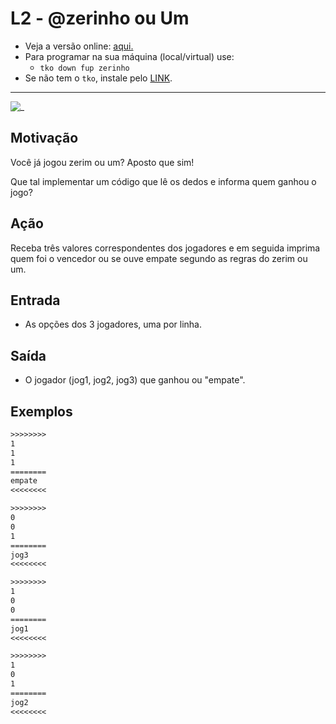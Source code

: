 # L2 - @zerinho ou Um

- Veja a versão online: [aqui.](https://github.com/qxcodefup/arcade/blob/master/base/zerinho/Readme.md)
- Para programar na sua máquina (local/virtual) use:
  - `tko down fup zerinho`
- Se não tem o `tko`, instale pelo [LINK](https://github.com/senapk/tko#tko).

---

![_](https://raw.githubusercontent.com/qxcodefup/arcade/master/base/zerinho/cover.jpg)

## Motivação

Você já jogou zerim ou um? Aposto que sim!

Que tal implementar um código que lê os dedos e informa quem ganhou o jogo?

## Ação

Receba três valores correspondentes dos jogadores e em seguida imprima quem foi o vencedor ou se ouve empate segundo as regras do zerim ou um.

## Entrada

* As opções dos 3 jogadores, uma por linha.

## Saída

* O jogador (jog1, jog2, jog3) que ganhou ou "empate".

## Exemplos

``` txt
>>>>>>>>
1
1
1
========
empate
<<<<<<<<

>>>>>>>>
0
0
1
========
jog3
<<<<<<<<

>>>>>>>>
1
0
0
========
jog1
<<<<<<<<

>>>>>>>>
1
0
1
========
jog2
<<<<<<<<
```
